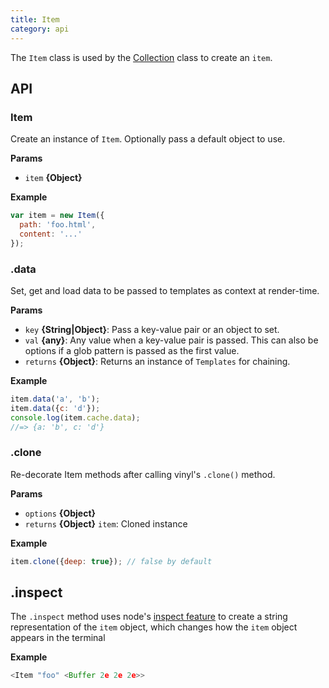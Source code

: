 ```yaml
---
title: Item
category: api
---
```


The `Item` class is used by the [Collection](/api/Collection.md) class to create an `item`.

## API

### Item

Create an instance of `Item`. Optionally pass a default object to use.

**Params**

* `item` **{Object}**

**Example**

```js
var item = new Item({
  path: 'foo.html',
  content: '...'
});
```

### .data

Set, get and load data to be passed to templates as context at render-time.

**Params**

* `key` **{String|Object}**: Pass a key-value pair or an object to set.
* `val` **{any}**: Any value when a key-value pair is passed. This can also be options if a glob pattern is passed as the first value.
* `returns` **{Object}**: Returns an instance of `Templates` for chaining.

**Example**

```js
item.data('a', 'b');
item.data({c: 'd'});
console.log(item.cache.data);
//=> {a: 'b', c: 'd'}
```

### .clone

Re-decorate Item methods after calling vinyl's `.clone()` method.

**Params**

* `options` **{Object}**
* `returns` **{Object}** `item`: Cloned instance

**Example**

```js
item.clone({deep: true}); // false by default
```

## .inspect

The `.inspect` method uses node's [inspect feature](https://nodejs.org/api/util.html#util_util_inspect_object_options) to create a string representation of the `item` object, which changes how the `item` object appears in the terminal

**Example**

```js
<Item "foo" <Buffer 2e 2e 2e>>
```

